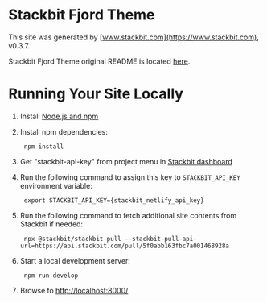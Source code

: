 # Stackbit Fjord Theme

This site was generated by [www.stackbit.com](https://www.stackbit.com), v0.3.7.

Stackbit Fjord Theme original README is located [here](./README.theme.md).

# Running Your Site Locally

1. Install [Node.js and npm](https://nodejs.org/en/)

1. Install npm dependencies:

        npm install

1. Get "stackbit-api-key" from project menu in [Stackbit dashboard](https://app.stackbit.com/dashboard)

1. Run the following command to assign this key to `STACKBIT_API_KEY` environment variable:

        export STACKBIT_API_KEY={stackbit_netlify_api_key}

1. Run the following command to fetch additional site contents from Stackbit if needed:

        npx @stackbit/stackbit-pull --stackbit-pull-api-url=https://api.stackbit.com/pull/5f0abb163fbc7a001468928a

1. Start a local development server:

        npm run develop

1. Browse to [http://localhost:8000/](http://localhost:8000/)
